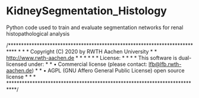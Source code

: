 # KidneySegmentation_Histology
Python code used to train and evaluate segmentation networks for renal histopathological analysis

/***************************************************************************
\*                                                                         *
\*   Copyright (C) 2020 by RWTH Aachen University                          *
\*   http://www.rwth-aachen.de                                             *
\*                                                                         *
\*                                                                         *
\*   License:                                                              *
\*                                                                         *
\*   This software is dual-licensed under:                                 *
\*   • Commercial license (please contact: lfb@lfb.rwth-aachen.de)         *
\*   • AGPL (GNU Affero General Public License) open source license        *
\*                                                                         *
\***************************************************************************/
